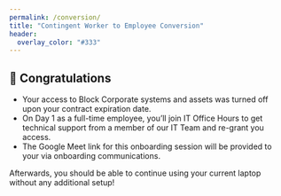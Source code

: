 ```yaml
---
permalink: /conversion/
title: "Contingent Worker to Employee Conversion"
header:
  overlay_color: "#333"
---
```



## 🎉 Congratulations

* Your access to Block Corporate systems and assets was turned off upon your contract expiration date.
* On Day 1 as a full-time employee, you’ll join IT Office Hours to get technical support from a member of our IT Team and re-grant you access.
* The Google Meet link for this onboarding session will be provided to your via onboarding communications.

Afterwards, you should be able to continue using your current laptop without any additional setup!